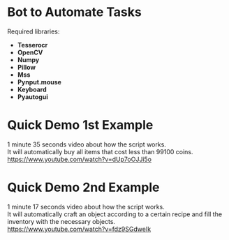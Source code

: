 # Bot to Automate Tasks

Required libraries: <br>
  - <b>Tesserocr</b> <br>
  - <b>OpenCV</b> <br>
  - <b>Numpy</b> <br>
  - <b>Pillow</b> <br>
  - <b>Mss</b> <br>
  - <b>Pynput.mouse</b> <br>
  - <b>Keyboard</b> <br>
  - <b>Pyautogui</b> <br>

# Quick Demo 1st Example

1 minute 35 seconds video about how the script works.  <br>
It will automatically buy all items that cost less than 99100 coins. <br>
https://www.youtube.com/watch?v=dUp7oOJJi5o  <br>

# Quick Demo 2nd Example

1 minute 17 seconds video about how the script works. <br>
It will automatically craft an object according to a certain recipe and fill the inventory with the necessary objects. <br>
https://www.youtube.com/watch?v=fdz9SGdweIk
